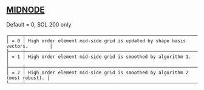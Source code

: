 ## [MIDNODE](https://nexus.hexagon.com/documentationcenter/bundle/MSC_Nastran_2022.4/page/Nastran_Combined_Book/qrg/parameters/TOC.MIDNODE.xhtml)

Default = 0, SOL 200 only 

```text
┌─────┬────────────────────────────────────────────────────────────────────────────┐
│ = 0 │ High order element mid-side grid is updated by shape basis vectors.        │
├─────┼────────────────────────────────────────────────────────────────────────────┤
│ = 1 │ High order element mid-side grid is smoothed by algorithm 1.               │
├─────┼────────────────────────────────────────────────────────────────────────────┤
│ = 2 │ High order element mid-side grid is smoothed by algorithm 2 (most robust). │
└─────┴────────────────────────────────────────────────────────────────────────────┘
```
